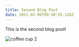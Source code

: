 ```yaml
---
title: Second Blog Post
date: 2021-02-06T09:50:55.126Z
---
```

This is the second blog post!

![coffee cup 2](/img/ebgprozvcaaub2o.jpg "second blog post")